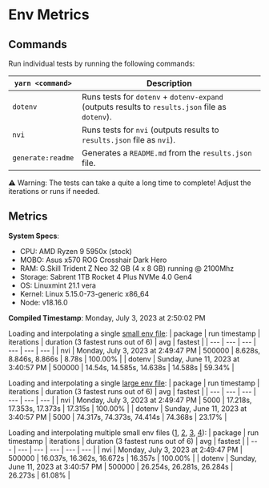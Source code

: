 # Env Metrics

## Commands

Run individual tests by running the following commands:

| `yarn <command>` | Description                                                                                     |
| ---------------- | ----------------------------------------------------------------------------------------------- |
| `dotenv`         | Runs tests for `dotenv` + `dotenv-expand` (outputs results to `results.json` file as `dotenv`). |
| `nvi`            | Runs tests for `nvi` (outputs results to `results.json` file as `nvi`).                       |
| `generate:readme`| Generates a `README.md` from the `results.json` file.                                           |

⚠️ Warning: The tests can take a quite a long time to complete! Adjust the iterations or runs if needed.


## Metrics

**System Specs**:

- CPU: AMD Ryzen 9 5950x (stock)
- MOBO: Asus x570 ROG Crosshair Dark Hero
- RAM: G.Skill Trident Z Neo 32 GB (4 x 8 GB) running @ 2100Mhz
- Storage: Sabrent 1TB Rocket 4 Plus NVMe 4.0 Gen4
- OS: Linuxmint 21.1 vera
- Kernel: Linux 5.15.0-73-generic x86_64
- Node: v18.16.0

**Compiled Timestamp**: Monday, July 3, 2023 at 2:50:02 PM

Loading and interpolating a single [small env file](https://github.com/mattcarlotta/nvi/blob/main/benchmarks/.env):
| package | run timestamp | iterations | duration (3 fastest runs out of 6) | avg | fastest |
| --- | --- | --- | --- | --- | --- |
| nvi | Monday, July 3, 2023 at 2:49:47 PM | 500000 | 8.628s, 8.846s, 8.866s | 8.78s | 100.00% |
| dotenv | Sunday, June 11, 2023 at 3:40:57 PM | 500000 | 14.54s, 14.585s, 14.638s | 14.588s | 59.34% |

Loading and interpolating a single [large env file](https://github.com/mattcarlotta/nvi/blob/main/benchmarks/.env.interp):
| package | run timestamp | iterations | duration (3 fastest runs out of 6) | avg | fastest |
| --- | --- | --- | --- | --- | --- |
| nvi | Monday, July 3, 2023 at 2:49:47 PM | 5000 | 17.218s, 17.353s, 17.373s | 17.315s | 100.00% |
| dotenv | Sunday, June 11, 2023 at 3:40:57 PM | 5000 | 74.317s, 74.373s, 74.414s | 74.368s | 23.17% |

Loading and interpolating multiple small env files ([1](https://github.com/mattcarlotta/nvi/blob/main/benchmarks/.env), [2](https://github.com/mattcarlotta/nvi/blob/main/benchmarks/.env.development), [3](https://github.com/mattcarlotta/nvi/blob/main/benchmarks/.env.local), [4](https://github.com/mattcarlotta/nvi/blob/main/benchmarks/.env.development.local)):
| package | run timestamp | iterations | duration (3 fastest runs out of 6) | avg | fastest |
| --- | --- | --- | --- | --- | --- |
| nvi | Monday, July 3, 2023 at 2:49:47 PM | 500000 | 16.037s, 16.362s, 16.672s | 16.357s | 100.00% |
| dotenv | Sunday, June 11, 2023 at 3:40:57 PM | 500000 | 26.254s, 26.281s, 26.284s | 26.273s | 61.08% |
